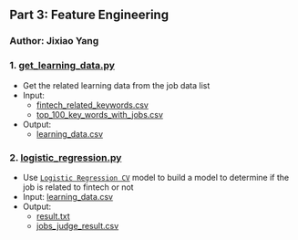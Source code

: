## Part 3: Feature Engineering
### Author: Jixiao Yang
### 1. [get_learning_data.py](https://github.com/kinyang007/INFO_6105/blob/master/Assignments/Assignment2/Part3/get_learning_data.py)
* Get the related learning data from the job data list
* Input: 
  * [fintech_related_keywords.csv](https://github.com/kinyang007/INFO_6105/blob/master/Assignments/Assignment2/Part2/csv/fintech_related_keywords.csv)
  * [top_100_key_words_with_jobs.csv](https://github.com/kinyang007/INFO_6105/blob/master/Assignments/Assignment2/Part1/top_100_key_words_with_jobs.csv)
* Output: 
  * [learning_data.csv](https://github.com/kinyang007/INFO_6105/blob/master/Assignments/Assignment2/Part3/csv/learning_data.csv)
### 2. [logistic_regression.py](https://github.com/kinyang007/INFO_6105/blob/master/Assignments/Assignment2/Part3/logistic_regression.py)
* Use [`Logistic Regression CV`](https://scikit-learn.org/stable/modules/generated/sklearn.linear_model.LogisticRegressionCV.html) 
model to build a model to determine if the job is related to fintech or not
* Input: [learning_data.csv](https://github.com/kinyang007/INFO_6105/blob/master/Assignments/Assignment2/Part3/csv/learning_data.csv)
* Output: 
  * [result.txt](https://github.com/kinyang007/INFO_6105/blob/master/Assignments/Assignment2/Part3/result.txt)
  * [jobs_judge_result.csv](https://github.com/kinyang007/INFO_6105/blob/master/Assignments/Assignment2/Part3/csv/jobs_judge_result.csv)
